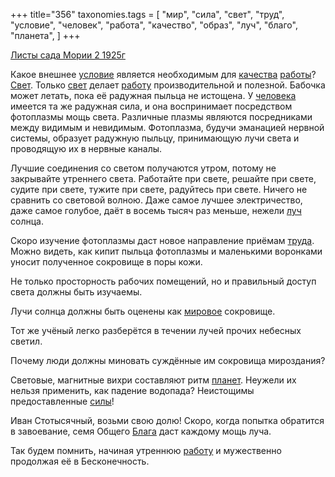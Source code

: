 +++
title="356"
taxonomies.tags = [
 "мир",
 "сила",
 "свет",
 "труд",
 "условие",
 "человек",
 "работа",
 "качество",
 "образ",
 "луч",
 "благо",
 "планета",
]
+++

[Листы сада Мории 2 1925г](/agni/1925)

Какое внешнее [условие](/tags/условие) является необходимым для [качества](/tags/качество) [работы](/tags/работа)? [Свет](/tags/[свет](/tags/свет)). Только [свет](/tags/свет) делает [работу](/tags/работа) производительной и полезной. Бабочка может летать, пока её радужная пыльца не истощена. У [человека](/tags/человек) имеется та же радужная сила, и она воспринимает посредством фотоплазмы мощь света. Различные плазмы являются посредниками между видимым и невидимым. Фотоплазма, будучи эманацией нервной системы, образует радужную пыльцу, принимающую лучи света и проводящую их в нервные каналы.   

Лучшие соединения со светом получаются утром, потому не закрывайте утреннего света. Работайте при свете, решайте при свете, судите при свете, тужите при свете, радуйтесь при свете. Ничего не сравнить со световой волною. Даже самое лучшее электричество, даже самое голубое, даёт в восемь тысяч раз меньше, нежели [луч](/tags/луч) солнца.   

Скоро изучение фотоплазмы даст новое направление приёмам [труда](/tags/труд). Можно видеть, как кипит пыльца фотоплазмы и маленькими воронками уносит полученное сокровище в поры кожи.   

Не только просторность рабочих помещений, но и правильный доступ света должны быть изучаемы.   

Лучи солнца должны быть оценены как [мировое](/tags/[мир](/tags/мир)) сокровище.   

Тот же учёный легко разберётся в течении лучей прочих небесных светил.   

Почему люди должны миновать суждённые им сокровища мироздания?   

Световые, магнитные вихри составляют ритм [планет](/tags/планета). Неужели их нельзя применить, как падение водопада? Неистощимы предоставленные [силы](/tags/сила)!   

Иван Стотысячный, возьми свою долю! Скоро, когда попытка обратится в завоевание, семя Общего [Блага](/tags/благо) даст каждому мощь луча.   

Так будем помнить, начиная утреннюю [работу](/tags/работа) и мужественно продолжая её в Бесконечность.   

